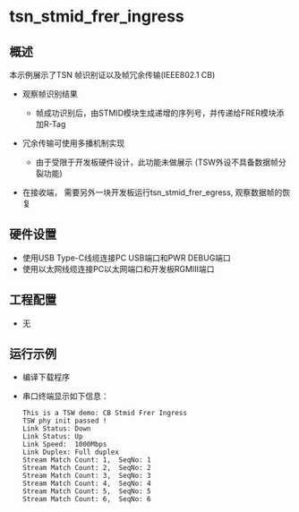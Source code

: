 # tsn_stmid_frer_ingress

## 概述

本示例展示了TSN 帧识别证以及帧冗余传输(IEEE802.1 CB)

- 观察帧识别结果

  - 帧成功识别后，由STMID模块生成递增的序列号，并传递给FRER模块添加R-Tag
- 冗余传输可使用多播机制实现

  - 由于受限于开发板硬件设计，此功能未做展示 (TSW外设不具备数据帧分裂功能)
- 在接收端， 需要另外一块开发板运行tsn_stmid_frer_egress,  观察数据帧的恢复

## 硬件设置

* 使用USB Type-C线缆连接PC USB端口和PWR DEBUG端口
* 使用以太网线缆连接PC以太网端口和开发板RGMIII端口

## 工程配置

- 无

## 运行示例

* 编译下载程序
* 串口终端显示如下信息：

  ```console
  This is a TSW demo: CB Stmid Frer Ingress
  TSW phy init passed !
  Link Status: Down
  Link Status: Up
  Link Speed:  1000Mbps
  Link Duplex: Full duplex
  Stream Match Count: 1,  SeqNo: 1
  Stream Match Count: 2,  SeqNo: 2
  Stream Match Count: 3,  SeqNo: 3
  Stream Match Count: 4,  SeqNo: 4
  Stream Match Count: 5,  SeqNo: 5
  Stream Match Count: 6,  SeqNo: 6

  ```
